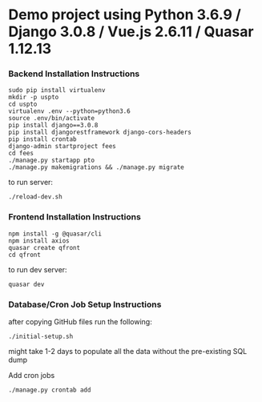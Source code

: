 # Demo project using Python 3.6.9 / Django 3.0.8 / Vue.js 2.6.11 / Quasar 1.12.13

### Backend Installation Instructions

    sudo pip install virtualenv
    mkdir -p uspto
    cd uspto
    virtualenv .env --python=python3.6
    source .env/bin/activate
    pip install django==3.0.8
    pip install djangorestframework django-cors-headers
    pip install crontab
    django-admin startproject fees
    cd fees
    ./manage.py startapp pto
    ./manage.py makemigrations && ./manage.py migrate

to run server:

    ./reload-dev.sh

### Frontend Installation Instructions

    npm install -g @quasar/cli
    npm install axios
    quasar create qfront
    cd qfront

to run dev server:
    
    quasar dev


### Database/Cron Job Setup Instructions

after copying GitHub files run the following:

    ./initial-setup.sh

might take 1-2 days to populate all the data without the pre-existing SQL dump

Add cron jobs
 
    ./manage.py crontab add

